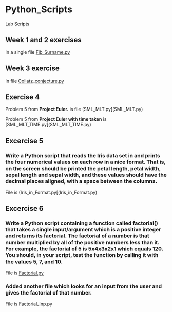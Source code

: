 # Python_Scripts
Lab Scripts

## Week 1 and 2 exercises 
In a single file [Fib_Surname.py](Fib_Surname.py)

## Week 3 exercise 
In file [Collatz_conjecture.py](Collatz_conjecture.py)

## Exercise 4  

Problem 5 from **Project Euler.** is file (SML_MLT.py](SML_MLT.py)

Problem 5 from **Project Euler with time taken** is [SML_MLT_TIME.py[(SML_MLT_TIME.py)

## Excercise 5 
### Write a Python script that reads the Iris data set in and prints the four numerical values on each row in a nice format. That is, on the screen should be printed the petal length, petal width, sepal length and sepal width, and these values should have the decimal places aligned, with a space between the columns. 

File is (Iris_in_Format.py[(Iris_in_Format.py)


## Excercise 6 
### Write a Python script containing a function called factorial() that takes a single input/argument which is a positive integer and returns its factorial. The factorial of a number is that number multiplied by all of the positive numbers less than it. For example, the factorial of 5 is 5x4x3x2x1 which equals 120. You should, in your script, test the function by calling it with the values 5, 7, and 10. 

File is [Factorial.py](Factorial.py)

### Added another file which looks for an **input from the user** and gives the factorial of that number. 

File is [Factorial_Inp.py](Factorial_Inp.py)
